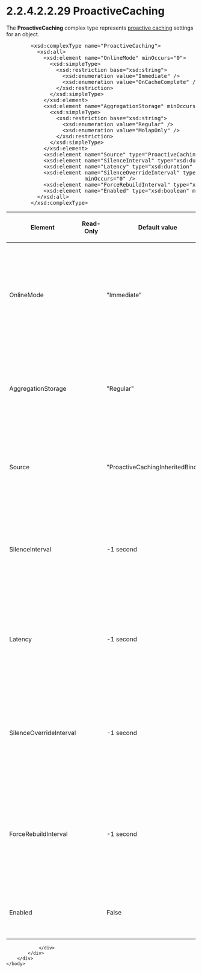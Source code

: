 <html dir="LTR" xmlns:mshelp="http://msdn.microsoft.com/mshelp" xmlns:ddue="http://ddue.schemas.microsoft.com/authoring/2003/5" xmlns:xlink="http://www.w3.org/1999/xlink" xmlns:tool="http://www.microsoft.com/tooltip">
    <head>
        <meta http-equiv="Content-Type" content="text/html; CHARSET=utf-8"></meta>
        <meta name="save" content="history"></meta>
        <title>2.2.4.2.2.29 ProactiveCaching</title>
        <xml>
            <mshelp:toctitle title="2.2.4.2.2.29 ProactiveCaching"></mshelp:toctitle>
            <mshelp:rltitle title="[MS-SSAS]: ProactiveCaching"></mshelp:rltitle>
            <mshelp:keyword index="A" term="066c9f62-33b9-4ab0-aa7e-ca37218dd19f"></mshelp:keyword>
            <mshelp:attr name="DCSext.ContentType" value="open specification"></mshelp:attr>
            <mshelp:attr name="AssetID" value="066c9f62-33b9-4ab0-aa7e-ca37218dd19f"></mshelp:attr>
            <mshelp:attr name="TopicType" value="kbRef"></mshelp:attr>
            <mshelp:attr name="DCSext.Title" value="[MS-SSAS]: ProactiveCaching" />
        </xml>
    </head>
    <body>
        <div id="header">
            <h1 class="heading">2.2.4.2.2.29 ProactiveCaching</h1>
        </div>
        <div id="mainSection">
            <div id="mainBody">
                <div id="allHistory" class="saveHistory"></div>
                <div id="sectionSection0" class="section" name="collapseableSection">
                    

<p>The <b>ProactiveCaching</b> complex type represents <a href="8676f5ce-62d4-4244-a326-634bfed4aba4.html#gt_36905de4-ea3b-4411-a245-d8d8f624827b">proactive caching</a> settings
for an object.</p>

<dl>
<dd>
<div><pre>   &lt;xsd:complexType name=&quot;ProactiveCaching&quot;&gt;
     &lt;xsd:all&gt;
       &lt;xsd:element name=&quot;OnlineMode&quot; minOccurs=&quot;0&quot;&gt;
         &lt;xsd:simpleType&gt;
           &lt;xsd:restriction base=&quot;xsd:string&quot;&gt;
             &lt;xsd:enumeration value=&quot;Immediate&quot; /&gt;
             &lt;xsd:enumeration value=&quot;OnCacheComplete&quot; /&gt;
           &lt;/xsd:restriction&gt;
         &lt;/xsd:simpleType&gt;
       &lt;/xsd:element&gt;
       &lt;xsd:element name=&quot;AggregationStorage&quot; minOccurs=&quot;0&quot;&gt;
         &lt;xsd:simpleType&gt;
           &lt;xsd:restriction base=&quot;xsd:string&quot;&gt;
             &lt;xsd:enumeration value=&quot;Regular&quot; /&gt;
             &lt;xsd:enumeration value=&quot;MolapOnly&quot; /&gt;
           &lt;/xsd:restriction&gt;
         &lt;/xsd:simpleType&gt;
       &lt;/xsd:element&gt;
       &lt;xsd:element name=&quot;Source&quot; type=&quot;ProactiveCachingBinding&quot; minOccurs=&quot;0&quot; /&gt;
       &lt;xsd:element name=&quot;SilenceInterval&quot; type=&quot;xsd:duration&quot; minOccurs=&quot;0&quot; /&gt;
       &lt;xsd:element name=&quot;Latency&quot; type=&quot;xsd:duration&quot; minOccurs=&quot;0&quot; /&gt;
       &lt;xsd:element name=&quot;SilenceOverrideInterval&quot; type=&quot;xsd:duration&quot;
                    minOccurs=&quot;0&quot; /&gt;
       &lt;xsd:element name=&quot;ForceRebuildInterval&quot; type=&quot;xsd:duration&quot; minOccurs=&quot;0&quot; /&gt;
       &lt;xsd:element name=&quot;Enabled&quot; type=&quot;xsd:boolean&quot; minOccurs=&quot;0&quot;/&gt;
     &lt;/xsd:all&gt;
   &lt;/xsd:complexType&gt;
</pre></div>
</dd></dl>

<table>
 <thead>
  <tr>
   <th>
   <p>Element</p>
   </th>
   <th>
   <p>Read-Only</p>
   </th>
   <th>
   <p>Default value</p>
   </th>
   <th>
   <p>Description</p>
   </th>
  </tr>
 </thead>
 <tr>
  <td>
  <p>OnlineMode</p>
  </td>
  <td>
  <p> </p>
  </td>
  <td>
  <p>&quot;Immediate&quot;</p>
  </td>
  <td>
  <p>A string that specifies whether the
  dimension/partition is brought back online immediately when the rebuilding of
  the cache is initiated or only when the rebuilding of the cache is complete.</p>
  </td>
 </tr>
 <tr>
  <td>
  <p>AggregationStorage</p>
  </td>
  <td>
  <p> </p>
  </td>
  <td>
  <p>&quot;Regular&quot;</p>
  </td>
  <td>
  <p>A string that specifies the storage method for
  aggregations. Applies only to partitions. On a dimension, it MUST be
  &quot;Regular&quot;.</p>
  </td>
 </tr>
 <tr>
  <td>
  <p>Source</p>
  </td>
  <td>
  <p> </p>
  </td>
  <td>
  <p>&quot;ProactiveCachingInheritedBinding&quot;</p>
  </td>
  <td>
  <p>The binding of the proactive caching. This regulates
  the notification mechanisms as well as the processing options.</p>
  </td>
 </tr>
 <tr>
  <td>
  <p>SilenceInterval</p>
  </td>
  <td>
  <p> </p>
  </td>
  <td>
  <p>-1 second</p>
  </td>
  <td>
  <p>The minimum amount of quiet time (in milliseconds)
  that occurs before the cache rebuild starts. The default value, -1 second, is
  used to specify an infinite interval.</p>
  </td>
 </tr>
 <tr>
  <td>
  <p>Latency</p>
  </td>
  <td>
  <p> </p>
  </td>
  <td>
  <p>-1 second</p>
  </td>
  <td>
  <p>The grace period between the earliest notification and
  the moment when the current cache is dropped. The default value, -1 second,
  is used to specify an infinite interval.</p>
  </td>
 </tr>
 <tr>
  <td>
  <p>SilenceOverrideInterval</p>
  </td>
  <td>
  <p> </p>
  </td>
  <td>
  <p>-1 second</p>
  </td>
  <td>
  <p>The amount of time that elapses after an initial
  notification after which the cache rebuild begins unconditionally. The
  default value, -1 second, is used to specify an infinite interval.</p>
  </td>
 </tr>
 <tr>
  <td>
  <p>ForceRebuildInterval</p>
  </td>
  <td>
  <p> </p>
  </td>
  <td>
  <p>-1 second</p>
  </td>
  <td>
  <p>The amount of time that elapses after a cache becomes
  available after which the cache rebuild begins unconditionally. The default
  value, -1 second, is used to specify an infinite interval.</p>
  </td>
 </tr>
 <tr>
  <td>
  <p>Enabled</p>
  </td>
  <td>
  <p> </p>
  </td>
  <td>
  <p>False</p>
  </td>
  <td>
  <p>When true, specifies that proactive caching is
  enabled; otherwise, false.</p>
  </td>
 </tr>
</table>

<p> </p>


                </div>
            </div>
        </div>
    </body>
</html>